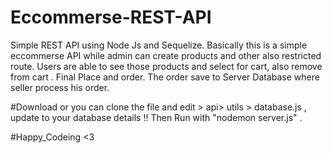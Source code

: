 # Eccommerse-REST-API
Simple REST API using Node Js and Sequelize. Basically this is a simple eccommerse API while admin can create products and other also restricted route. Users are able to see those products and select for cart, also remove from cart . Final Place and order. The order save to Server Database where seller process his order.

#Download or you can clone the file and edit > api> utils > database.js , update to your database details !! Then Run with "nodemon server.js" .

#Happy_Codeing <3

